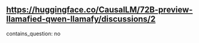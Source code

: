## https://huggingface.co/CausalLM/72B-preview-llamafied-qwen-llamafy/discussions/2

contains_question: no